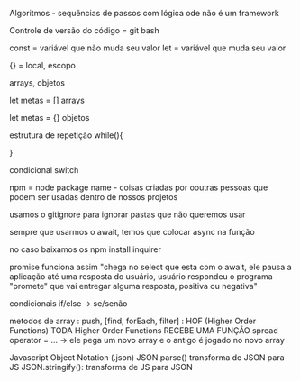 Algoritmos - sequências de passos com lógica
ode não é um framework

Controle de versão do código = git bash

const = variável que não muda seu valor
let = variável que muda seu valor

{} = local, escopo


arrays, objetos

let metas = [] arrays

let metas = {} objetos

estrutura de repetição
while(){

}

condicional switch

npm = node package name - coisas criadas por ooutras pessoas que podem ser usadas dentro de nossos projetos

usamos o gitignore para ignorar pastas que não queremos usar

sempre que usarmos o await, temos que colocar async na função

no caso baixamos os npm install inquirer

promise funciona assim "chega no select que esta com o await, ele pausa a aplicação até uma resposta do usuário, usuário respondeu o programa "promete" que vai entregar alguma resposta, positiva ou negativa"

condicionais
if/else -> se/senão

metodos de array : push, [find, forEach, filter] : HOF (Higher Order Functions)
TODA Higher Order Functions RECEBE UMA FUNÇÃO
spread operator = ... -> ele pega um novo array e o antigo é jogado no novo array

 Javascript Object Notation (.json)
 JSON.parse() transforma de JSON para JS
 JSON.stringify(): transforma de JS para JSON